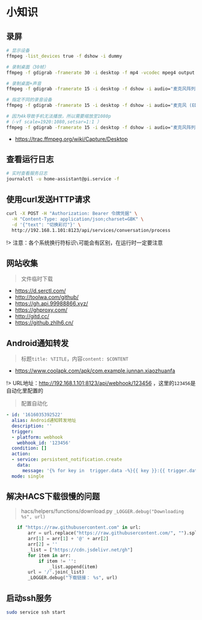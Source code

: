 # 小知识

## 录屏

```bash
# 显示设备
ffmpeg -list_devices true -f dshow -i dummy

# 录制桌面（30帧）
ffmpeg -f gdigrab -framerate 30 -i desktop -f mp4 -vcodec mpeg4 output.mp4

# 录制桌面+声音
ffmpeg -f gdigrab -framerate 15 -i desktop -f dshow -i audio="麦克风阵列 (Realtek(R) Audio)" -f mp4 -vcodec mpeg4 output.mp4

# 指定不同的录音设备
ffmpeg -f gdigrab -framerate 15 -i desktop -f dshow -i audio="麦克风 (EDIFIER W800BT Hands-Free AG Audio)" -f mp4 -vcodec mpeg4 output.mp4

# 因为4k导致手机无法播放，所以需要缩放至1080p
#（-vf scale=1920:1080,setsar=1:1 ）
ffmpeg -f gdigrab -framerate 15 -i desktop -f dshow -i audio="麦克风阵列 (Realtek(R) Audio)" -f mp4 -vcodec mpeg4 -vf scale=1920:1080,setsar=1:1 output.mp4

```
- https://trac.ffmpeg.org/wiki/Capture/Desktop

## 查看运行日志
```bash
# 实时查看服务日志
journalctl -u home-assistant@pi.service -f
```

## 使用curl发送HTTP请求
```bash
curl -X POST -H "Authorization: Bearer 令牌凭据" \
  -H "Content-Type: application/json;charset=GBK" \
  -d '{"text": "切换彩灯"}' \
  http://192.168.1.101:8123/api/services/conversation/process
```
!> 注意：各个系统换行符标识`\`可能会有区别，在运行时一定要注意

## 网站收集

> 文件临时下载
- https://d.serctl.com/
- http://toolwa.com/github/
- https://gh.api.99988866.xyz/
- https://ghproxy.com/
- http://gitd.cc/
- https://github.zhlh6.cn/

## Android通知转发

> 标题`title: %TITLE`，内容`content: $CONTENT`
- https://www.coolapk.com/apk/com.example.junnan.xiaozhuanfa

!> URL地址：http://192.168.1.101:8123/api/webhook/123456 ，这里的`123456`是自动化里配置的

> 配置自动化
```yaml
- id: '1616035392522'
  alias: Android通知转发地址
  description: ''
  trigger:
  - platform: webhook
    webhook_id: '123456'
  condition: []
  action:
  - service: persistent_notification.create
    data:
      message: '{% for key in  trigger.data -%}{{ key }}:{{ trigger.data[key] }},{%- endfor %}'
  mode: single
```

## 解决HACS下载很慢的问题

> hacs/helpers/functions/download.py `_LOGGER.debug("Downloading %s", url)`
```python
    if "https://raw.githubusercontent.com" in url:
        arr = url.replace("https://raw.githubusercontent.com/", "").split('/')
        arr[1] = arr[1] + '@' + arr[2]
        arr[2] = ''
        _list = ["https://cdn.jsdelivr.net/gh"]
        for item in arr:
            if item != '':
                _list.append(item)
        url = '/'.join(_list)
        _LOGGER.debug("下载链接： %s", url)
```

## 启动ssh服务 
```bash
sudo service ssh start
```